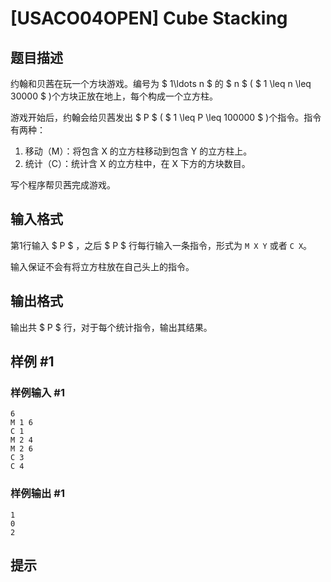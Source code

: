 # [USACO04OPEN] Cube Stacking

## 题目描述

约翰和贝茜在玩一个方块游戏。编号为 $ 1\ldots n $ 的 $ n $ ( $ 1 \leq n \leq 30000 $ )个方块正放在地上，每个构成一个立方柱。

游戏开始后，约翰会给贝茜发出 $ P $ ( $ 1 \leq P \leq 100000 $ )个指令。指令有两种：

1. 移动（M）：将包含 X 的立方柱移动到包含 Y 的立方柱上。
2. 统计（C）：统计含 X 的立方柱中，在 X 下方的方块数目。

写个程序帮贝茜完成游戏。

## 输入格式

第1行输入 $ P $ ，之后 $ P $ 行每行输入一条指令，形式为 `M X Y` 或者 `C X`。

输入保证不会有将立方柱放在自己头上的指令。

## 输出格式

输出共 $ P $ 行，对于每个统计指令，输出其结果。

## 样例 #1

### 样例输入 #1
```
6
M 1 6
C 1
M 2 4
M 2 6
C 3
C 4
```

### 样例输出 #1

```
1
0
2
```

## 提示


